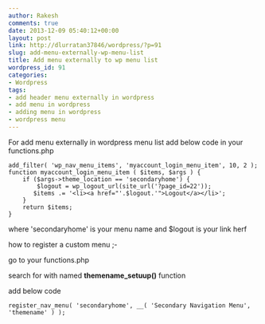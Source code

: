 ```yaml
---
author: Rakesh
comments: true
date: 2013-12-09 05:40:12+00:00
layout: post
link: http://dlurratan37846/wordpress/?p=91
slug: add-menu-externally-wp-menu-list
title: Add menu externally to wp menu list
wordpress_id: 91
categories:
- Wordpress
tags:
- add header menu externally in wordpress
- add menu in wordpress
- adding menu in wordpress
- wordpress menu
---
```


For add menu externally in wordpress menu list add below code in your functions.php

    
    add_filter( 'wp_nav_menu_items', 'myaccount_login_menu_item', 10, 2 );
    function myaccount_login_menu_item ( $items, $args ) {
        if ($args->theme_location == 'secondaryhome') {
            $logout = wp_logout_url(site_url('?page_id=22'));
           $items .= '<li><a href="'.$logout.'">Logout</a></li>';
        }
        return $items;
    }


where 'secondaryhome' is your menu name and $logout is your link herf

how to register a custom menu ;-

go to your functions.php

search for with named **themename_setuup()** function

add below code

    
    register_nav_menu( 'secondaryhome', __( 'Secondary Navigation Menu', 'themename' ) );





